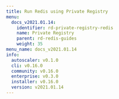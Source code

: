 ```yaml
---
title: Run Redis using Private Registry
menu:
  docs_v2021.01.14:
    identifier: rd-private-registry-redis
    name: Private Registry
    parent: rd-redis-guides
    weight: 35
menu_name: docs_v2021.01.14
info:
  autoscaler: v0.1.0
  cli: v0.16.0
  community: v0.16.0
  enterprise: v0.3.0
  installer: v0.16.0
  version: v2021.01.14
---
```


